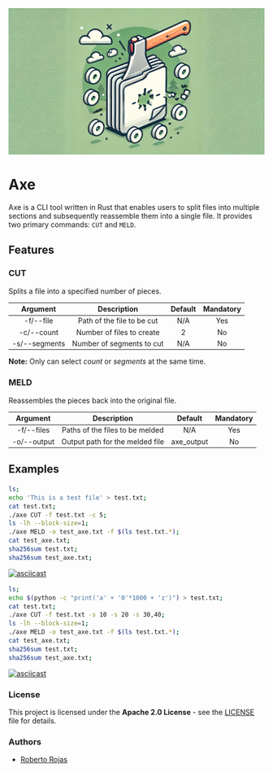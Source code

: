 ![Banner for Axe](.github/img/banner.webp)

# Axe

Axe is a CLI tool written in Rust that enables users to split files into multiple sections and subsequently reassemble them into a single file. It provides two primary commands: `CUT` and `MELD`.

## Features

### CUT

Splits a file into a specified number of pieces.

|Argument|Description|Default|Mandatory|
|:-:|:-:|:-:|:-:|
|-f/--file|Path of the file to be cut|N/A|Yes|
|-c/--count|Number of files to create|2|No|
|-s/--segments|Number of segments to cut|N/A|No|
**Note:** Only can select _count_ or _segments_ at the same time.

### MELD

Reassembles the pieces back into the original file.

|Argument|Description|Default|Mandatory|
|:-:|:-:|:-:|:-:|
|-f/--files|Paths of the files to be melded|N/A|Yes|
|-o/--output|Output path for the melded file|axe_output|No|

## Examples

```Bash
ls;
echo 'This is a test file' > test.txt;
cat test.txt;
./axe CUT -f test.txt -c 5;
ls -lh --block-size=1;
./axe MELD -o test_axe.txt -f $(ls test.txt.*);
cat test_axe.txt;
sha256sum test.txt;
sha256sum test_axe.txt;
```

[![asciicast](https://asciinema.org/a/tvsexjCsE0wQoV7GAW4fPimvC.svg)](https://asciinema.org/a/tvsexjCsE0wQoV7GAW4fPimvC)

```Bash
ls;
echo $(python -c "print('a' + '0'*1000 + 'z')") > test.txt;
cat test.txt;
./axe CUT -f test.txt -s 10 -s 20 -s 30,40;
ls -lh --block-size=1;
./axe MELD -o test_axe.txt -f $(ls test.txt.*);
cat test_axe.txt;
sha256sum test.txt;
sha256sum test_axe.txt;
```

[![asciicast](https://asciinema.org/a/1HLnuZkNAiJ05HAnikzxquqFC.svg)](https://asciinema.org/a/1HLnuZkNAiJ05HAnikzxquqFC)

### License

This project is licensed under the **Apache 2.0 License** - see the [LICENSE](https://raw.githubusercontent.com/RobertoRojas/axe/main/LICENSE) file for details.

### Authors

- [Roberto Rojas](https://github.com/RobertoRojas)
